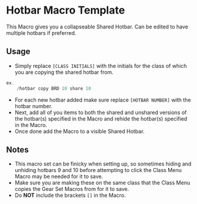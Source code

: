 # Hotbar Macro Template

This Macro gives you a collapseable Shared Hotbar. Can be edited to have multiple hotbars if preferred.

## Usage

 - Simply replace `[CLASS INITIALS]` with the initials for the class of which you are copying the shared hotbar from.
```cs
ex.
    /hotbar copy BRD 10 share 10
 ```
 - For each new hotbar added make sure replace `[HOTBAR NUMBER]` with the hotbar number.
 - Next, add all of you items to both the shared and unshared versions of the hotbar(s) specified in the Macro and rehide the hotbar(s) specified in the Macro.
 - Once done add the Macro to a visible Shared Hotbar.

## Notes
 - This macro set can be finicky when setting up, so sometimes hiding and unhiding hotbars 9 and 10 before attempting to click the Class Menu Macro may be needed for it to save.
 - Make sure you are making these on the same class that the Class Menu copies the Gear Set Macros from for it to save.
 - Do **NOT** include the brackets `[]` in the Macro.